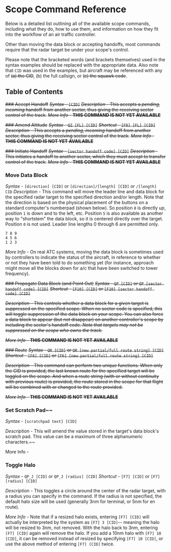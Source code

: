 # Scope Command Reference

Below is a detailed list outlining all of the available scope commands, including what they do, how to use them, and information on how they fit into the workflow of an air traffic controller.

Other than moving the data block or accepting handoffs, most commands require that the radar target be under your scope's control.

Please note that the bracketed words (and brackets themselves) used in the syntax examples should be replaced with the appropriate data. Also note that `CID` was used in the examples, but aircraft may be referenced with any of ~~(a) the CID~~, (b) the full callsign, or ~~(c) the squawk code~~.

## Table of Contents

~~### Accept Handoff~~
~~_Syntax -_ `[CID]`~~
~~_Description -_ This accepts a _pending, incoming_ handoff from another sector, thus giving the receiving sector control of the track.~~
~~_More Info -_ **THIS COMMAND IS NOT YET AVAILABLE**~~

~~### Amend Altitude~~
~~_Syntax -_ `QZ [FL] [CID]`~~
~~_Shortcut -_ `[F8] [FL] [CID]`~~
~~_Description -_ This accepts a _pending, incoming_ handoff from another sector, thus giving the receiving sector control of the track.~~
~~_More Info -_ **THIS COMMAND IS NOT YET AVAILABLE**~~

~~### Initiate Handoff~~
~~_Syntax -_ `[sector handoff code] [CID]`~~
~~_Description -_ This initiates a handoff to another sector, which they must accept to transfer control of the track.~~
~~_More Info -_ **THIS COMMAND IS NOT YET AVAILABLE**~~

### Move Data Block

_Syntax -_ `[direction] [CID]` or `[direction]/[length] [CID]` or `/[length] CID`
_Description -_ This command will move the leader line and data block for the specified radar target to the specified direction and/or length. Note that the direction is based on the physical placement of the buttons on a standard computer's numberpad (shown below). So position `8` is directly _up_, position `1` is down and to the left, etc. Position `5` is also available as another way to "shortstem" the data block, so it is centered directly over the target. Position `0` is not used. Leader line lengths 0 through 6 are permitted only.

```text
7 8 9
4 5 6
1 2 3
```

_More Info -_ On real ATC systems, moving the data block is sometimes used by controllers to indicate the status of the aircraft, in reference to whether or not they have been told to do something yet (for instance, approach might move all the blocks down for a/c that have been switched to tower frequency).

~~### Propogate Data Block (and Point Out)~~
~~_Syntax -_ `QP [CID]` or `QP [sector handoff code] [CID]`~~
~~_Shortcut -_ `[F10] [CID]` or `[F10] [sector handoff code] [CID]`~~

~~_Description -_ This controls whether a data block for a given target is suppressed on the specified scope. When no sector code is specified, this will toggle suppression of the data block on _your_ scope. You can also force a data block to appear (but not disappear) on another controller's scope by including the sector's handoff code. _Note that targets may not be suppressed on the scope who owns the track._~~

~~_More Info -_ **THIS COMMAND IS NOT YET AVAILABLE**~~

~~### Route~~
~~_Syntax -_ `QR [CID]` or `QR [new partial/full route string] [CID]`~~
~~_Shortcut -_ `[F6] [CID]` or `[F6] [new partial/full route string] [CID]`~~

~~_Description -_ This command can perform two unique functions. When only the CID is provided, the last known route for the specified target will be toggled on the scope. And when a route string (with or without continuity with previous route) is provided, the route stored in the scope for that flight will be combined with or changed to the route provided.~~

~~_More Info -_ **THIS COMMAND IS NOT YET AVAILABLE**~~

### Set Scratch Pad~~

_Syntax -_ `[scratchpad text] [CID]`

_Description -_ This will amend the value stored in the target's data block's scratch pad. This value can be a maximum of three alphanumeric characters.~~

More Info -

### Toggle Halo

_Syntax -_ `QP_J [CID]` or `QP_J [radius] [CID]`
_Shortcut -_ `[F7] [CID]` or `[F7] [radius] [CID]`

_Description -_ This toggles a circle around the center of the radar target, with a radius you can specify in the command. If the radius is not specified, the default halo size will be used (generally 3nm for terminal, or 5nm for en route).

_More Info -_ Note that if a resized halo exists, entering `[F7] [CID]` will actually be interpreted by the system as `[F7] 3 [CID]`-- meaning the halo will be resized to 3nm, not removed. With the halo back to 3nm, entering `[F7] [CID]` again will remove the halo. If you add a 10nm halo with `[F7] 10 [CID]`, it can be removed instead of resized by specifying `[F7] 10 [CID]`, or use the above method of entering `[F7] [CID]` twice.
